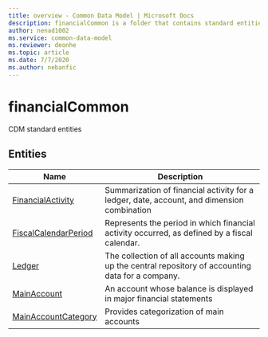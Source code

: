 ```yaml
---
title: overview - Common Data Model | Microsoft Docs
description: financialCommon is a folder that contains standard entities related to the Common Data Model.
author: nenad1002
ms.service: common-data-model
ms.reviewer: deonhe
ms.topic: article
ms.date: 7/7/2020
ms.author: nebanfic
---
```


# financialCommon

CDM standard entities  

## Entities

|Name|Description|
|---|---|
|[FinancialActivity](FinancialActivity.md)|Summarization of financial activity for a ledger, date, account, and dimension combination|
|[FiscalCalendarPeriod](FiscalCalendarPeriod.md)|Represents the period in which financial activity occurred, as defined by a fiscal calendar.|
|[Ledger](Ledger.md)|The collection of all accounts making up the central repository of accounting data for a company.|
|[MainAccount](MainAccount.md)|An account whose balance is displayed in major financial statements|
|[MainAccountCategory](MainAccountCategory.md)|Provides categorization of main accounts|
